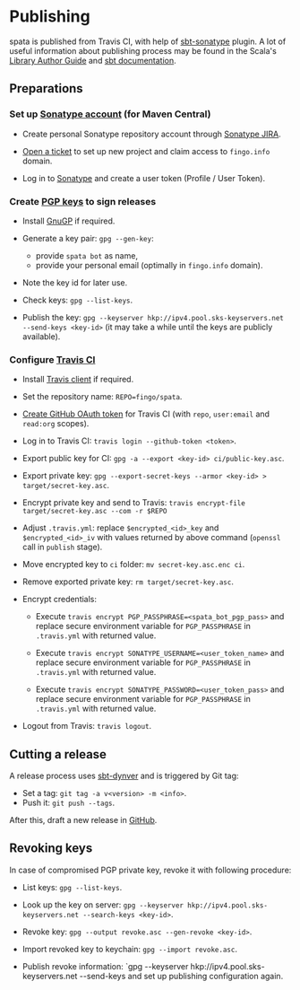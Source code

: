 Publishing
==========

spata is published from Travis CI,
with help of [sbt-sonatype](https://github.com/xerial/sbt-sonatype) plugin.
A lot of useful information about publishing process may be found in the
Scala's [Library Author Guide](https://docs.scala-lang.org/overviews/contributors/index.html#publish-a-release)
and [sbt documentation](https://www.scala-sbt.org/release/docs/Using-Sonatype.html).

Preparations
-----------------

### Set up [Sonatype account](https://central.sonatype.org/publish/publish-guide/#initial-setup) (for Maven Central)

*   Create personal Sonatype repository account through [Sonatype JIRA](https://issues.sonatype.org/secure/Signup!default.jspa).

*   [Open a ticket](https://issues.sonatype.org/secure/CreateIssue.jspa?issuetype=21&pid=10134) to set up new project
    and claim access to `fingo.info` domain.

*   Log in to [Sonatype](https://oss.sonatype.org/) and create a user token (Profile / User Token).

### Create [PGP keys](https://github.com/sbt/sbt-pgp) to sign releases

*   Install [GnuGP](https://gnupg.org/download/index.html) if required.

*   Generate a key pair: `gpg --gen-key`:
    *   provide `spata bot` as name,
    *   provide your personal email (optimally in `fingo.info` domain).

*   Note the key id for later use.

*   Check keys: `gpg --list-keys`.

*   Publish the key: `gpg --keyserver hkp://ipv4.pool.sks-keyservers.net --send-keys <key-id>`
    (it may take a while until the keys are publicly available).

### Configure [Travis CI](https://travis-ci.com/github/fingo/spata)

*   Install [Travis client](https://github.com/travis-ci/travis.rb#installation) if required.

*   Set the repository name: `REPO=fingo/spata`.

*   [Create GitHub OAuth token](https://docs.github.com/en/github/authenticating-to-github/creating-a-personal-access-token)
    for Travis CI (with `repo`, `user:email` and `read:org` scopes).

*   Log in to Travis CI: `travis login --github-token <token>`.

*   Export public key for CI: `gpg -a --export <key-id> ci/public-key.asc`.

*   Export private key: `gpg --export-secret-keys --armor <key-id> > target/secret-key.asc`.

*   Encrypt private key and send to Travis: `travis encrypt-file target/secret-key.asc --com -r $REPO`

*   Adjust `.travis.yml`: replace `$encrypted_<id>_key` and `$encrypted_<id>_iv` with values returned by above command
    (`openssl` call in `publish` stage).

*   Move encrypted key to `ci` folder: `mv secret-key.asc.enc ci`.

*   Remove exported private key: `rm target/secret-key.asc`.

*   Encrypt credentials:

    *   Execute `travis encrypt PGP_PASSPHRASE=<spata_bot_pgp_pass>`
        and replace secure environment variable for `PGP_PASSPHRASE` in `.travis.yml` with returned value.

    *   Execute `travis encrypt SONATYPE_USERNAME=<user_token_name>`
        and replace secure environment variable for `PGP_PASSPHRASE` in `.travis.yml` with returned value.

    *   Execute `travis encrypt SONATYPE_PASSWORD=<user_token_pass>`
        and replace secure environment variable for `PGP_PASSPHRASE` in `.travis.yml` with returned value.

*   Logout from Travis: `travis logout`.

Cutting a release
-----------------

A release process uses [sbt-dynver](https://github.com/dwijnand/sbt-dynver) and is triggered by Git tag:
*   Set a tag: `git tag -a v<version> -m <info>`.
*   Push it: `git push --tags`.

After this, draft a new release in [GitHub](https://github.com/fingo/spata/releases).

Revoking keys
-------------

In case of compromised PGP private key, revoke it with following procedure:

*   List keys: `gpg --list-keys`.

*   Look up the key on server: `gpg --keyserver hkp://ipv4.pool.sks-keyservers.net --search-keys <key-id>`.

*   Revoke key: `gpg --output revoke.asc --gen-revoke <key-id>`.

*   Import revoked key to keychain: `gpg --import revoke.asc`.

*   Publish revoke information: `gpg --keyserver hkp://ipv4.pool.sks-keyservers.net --send-keys <key-id>
    and set up publishing configuration again.
